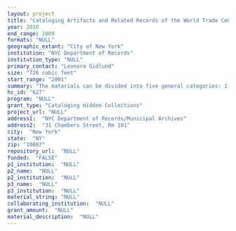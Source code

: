 ```yaml
--- 
layout: project 
title: "Cataloging Artifacts and Related Records of the World Trade Center Attack on September 11, 2001"
year: 2010
end_range: 2009
formats: "NULL"
geographic_extant: "City of New York"
institution: "NYC Department of Records"
institution_type: "NULL"
primary_contact: "Leonora Gidlund"
size: "726 cubic feet"
start_range: "2001"
summary: "The materials can be divided into five general categories: 1) posters, letters, photographs and other ephemera left by the families of the victims at Pier 94 (the temporary family service center), and at the 9/11 memorial sites on the footprint of the towers; 2) material placed in City parks and other public places in the aftermath of the event; 3) artifacts of the World Trade Center buildings, vehicles, and other items recovered from the site, via Fresh Kills, Staten Island, where the debris had been brought for screening; 4) brochures and other printed material prepared by the Mayor's Community Assistance Unit to assist the victim families; and 5) correspondence sent to the Mayor's office and rescue workers."
hc_id: "627"
program: "NULL"
grant_type: "Cataloging Hidden Collections"
project_url: "NULL"
address1:  "NYC Department of Records/Municipal Archives"
address2:  "31 Chambers Street, Rm 101"
city:  "New York"
state:  "NY"
zip: "10007"
repository_url:  "NULL"
funded:  "FALSE"
p1_institution:  "NULL"
p2_name:  "NULL"
p2_institution:  "NULL"
p3_name:  "NULL"
p3_institution:  "NULL"
material_string: "NULL"
collaborating_institution:  "NULL"
grant_amount:  "NULL"
material_description:  "NULL"
---
```

